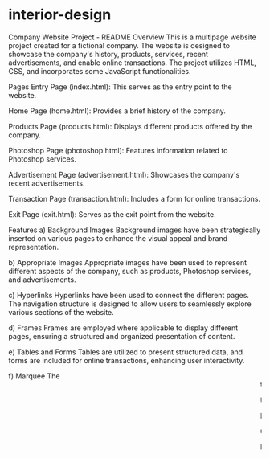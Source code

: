 ﻿# interior-design

Company Website Project - README
Overview
This is a multipage website project created for a fictional company. The website is designed to showcase the company's history, products, services, recent advertisements, and enable online transactions. The project utilizes HTML, CSS, and incorporates some JavaScript functionalities.

Pages
Entry Page (index.html): This serves as the entry point to the website.

Home Page (home.html): Provides a brief history of the company.

Products Page (products.html): Displays different products offered by the company.

Photoshop Page (photoshop.html): Features information related to Photoshop services.

Advertisement Page (advertisement.html): Showcases the company's recent advertisements.

Transaction Page (transaction.html): Includes a form for online transactions.

Exit Page (exit.html): Serves as the exit point from the website.

Features
a) Background Images
Background images have been strategically inserted on various pages to enhance the visual appeal and brand representation.

b) Appropriate Images
Appropriate images have been used to represent different aspects of the company, such as products, Photoshop services, and advertisements.

c) Hyperlinks
Hyperlinks have been used to connect the different pages. The navigation structure is designed to allow users to seamlessly explore various sections of the website.

d) Frames
Frames are employed where applicable to display different pages, ensuring a structured and organized presentation of content.

e) Tables and Forms
Tables are utilized to present structured data, and forms are included for online transactions, enhancing user interactivity.

f) Marquee
The <marquee> tag is used to add dynamic scrolling text, providing an engaging and visually appealing element to the website.

Usage
Clone the repository:
bash
Copy code
git clone https://github.com/your-username/company-website.git
Open the project folder in your preferred code editor.

Launch the website by opening the index.html file in a web browser.

Contributors
[Your Name]
[Co-contributor's Name]
Note
This project is a learning exercise created by beginners to practice HTML, CSS, and JavaScript. Feel free to explore and modify the code to suit your needs or use it as a starting point for your own projects.

Happy coding! 🚀
